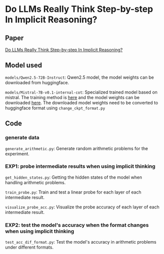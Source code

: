# Do LLMs Really Think Step-by-step In Implicit Reasoning?

## Paper
[Do LLMs Really Think Step-by-step In Implicit Reasoning?](https://arxiv.org/abs/2411.15862)

## Model used

``models/Qwen2.5-72B-Instruct``: Qwen2.5 model, the model weights can be downloaded from huggingface.

``models/Mistral-7B-v0.1-internal-cot``: Specialized trained model based on mistral. 
The training method is [here](https://github.com/da03/Internalize_CoT_Step_by_Step) and the model weights can be downloaded [here](https://drive.google.com/drive/folders/1azfzWxf2jy1H7XAe-dAhtYFTPuh7tfmd).
The downloaded model weights need to be converted to huggingface format using ``change_ckpt_format.py``

## Code

### generate data
``generate_arithmetic.py``: Generate random arithmetic problems for the experiment.

### EXP1: probe intermediate results when using implicit thinking
``get_hidden_states.py``: Getting the hidden states of the model when handling arithmetic problems.

``train_probe.py``: Train and test a linear probe for each layer of each intermediate result.

``visualize_probe_acc.py``: Visualize the probe accuracy of each layer of each intermediate result.

### EXP2: test the model's accuracy when the format changes when using implicit thinking
``test_acc_dif_format.py``: Test the model's accuracy in arithmetic problems under different formats.



